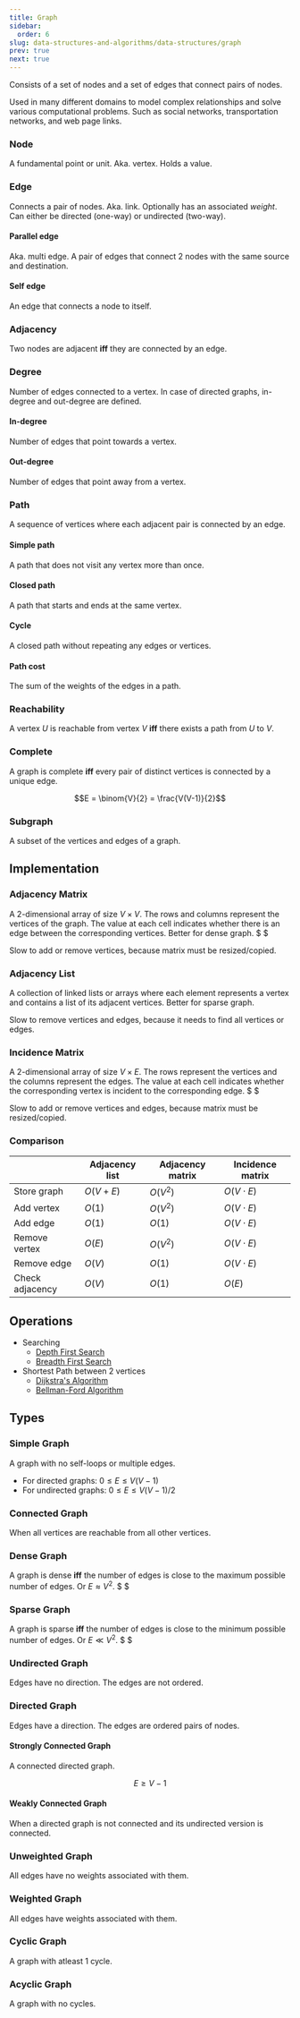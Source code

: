 ```yaml
---
title: Graph
sidebar:
  order: 6
slug: data-structures-and-algorithms/data-structures/graph
prev: true
next: true
---
```


Consists of a set of nodes and a set of edges that connect
pairs of nodes.

Used in many different domains to model complex relationships and solve various computational problems. Such as social networks, transportation networks, and web page links.

### Node

A fundamental point or unit. Aka. vertex. Holds a value.

### Edge

Connects a pair of nodes. Aka. link. Optionally has an associated _weight_. Can
either be directed (one-way) or undirected (two-way).

#### Parallel edge

Aka. multi edge. A pair of edges that connect 2 nodes with the same source and destination.

#### Self edge

An edge that connects a node to itself.

### Adjacency

Two nodes are adjacent **iff** they are connected by an edge.

### Degree

Number of edges connected to a vertex. In case of directed graphs, in-degree and
out-degree are defined.

#### In-degree

Number of edges that point towards a vertex.

#### Out-degree

Number of edges that point away from a vertex.

### Path

A sequence of vertices where each adjacent pair is connected by an edge.

#### Simple path

A path that does not visit any vertex more than once.

#### Closed path

A path that starts and ends at the same vertex.

#### Cycle

A closed path without repeating any edges or vertices.

#### Path cost

The sum of the weights of the edges in a path.

### Reachability

A vertex $U$ is reachable from vertex $V$ **iff** there exists a path from $U$ to
$V$.

### Complete

A graph is complete **iff** every pair of distinct vertices is connected by a
unique edge.

```math
E = \binom{V}{2} = \frac{V(V-1)}{2}
```

### Subgraph

A subset of the vertices and edges of a graph.

## Implementation

### Adjacency Matrix

A 2-dimensional array of size $V \times V$. The rows and columns represent the vertices of the
graph. The value at each cell indicates whether there is an edge between the
corresponding vertices. Better for dense graph. $ $

Slow to add or remove vertices, because matrix must be resized/copied.

### Adjacency List

A collection of linked lists or arrays where each element represents a vertex
and contains a list of its adjacent vertices. Better for sparse graph.

Slow to remove vertices and edges, because it needs to find all vertices or edges.

### Incidence Matrix

A 2-dimensional array of size $V \times E$. The rows represent the vertices and the columns represent the edges.
The value at each cell indicates whether the corresponding vertex is incident to the corresponding edge. $ $

Slow to add or remove vertices and edges, because matrix must be resized/copied.

### Comparison

|                 | Adjacency list | Adjacency matrix | Incidence matrix |
| --------------- | -------------- | ---------------- | ---------------- |
| Store graph     | $O(V+E)$       | $O(V^2)$         | $O(V \cdot E)$   |
| Add vertex      | $O(1)$         | $O(V^2)$         | $O(V \cdot E)$   |
| Add edge        | $O(1)$         | $O(1)$           | $O(V \cdot E)$   |
| Remove vertex   | $O(E)$         | $O(V^2)$         | $O(V \cdot E)$   |
| Remove edge     | $O(V)$         | $O(1)$           | $O(V \cdot E)$   |
| Check adjacency | $O(V)$         | $O(1)$           | $O(E)$           |

## Operations

- Searching
  - [Depth First Search](/data-structures-and-algorithms/algorithms/searching/#depth-first-search-dfs)
  - [Breadth First Search](/data-structures-and-algorithms/algorithms/searching/#breadth-first-search-bfs)
- Shortest Path between 2 vertices
  - [Dijkstra's Algorithm](/data-structures-and-algorithms/algorithms/dijkstras-algorithm/)
  - [Bellman-Ford Algorithm](/data-structures-and-algorithms/algorithms/bellman-ford-algorithm)

## Types

### Simple Graph

A graph with no self-loops or multiple edges.

- For directed graphs: $0 \le E \le  V (V - 1)$
- For undirected graphs: $0 \le E \le  V (V - 1) / 2$

### Connected Graph

When all vertices are reachable from all other vertices.

### Dense Graph

A graph is dense **iff** the number of edges is close to the maximum possible
number of edges. Or $E \approx V^2$. $ $

### Sparse Graph

A graph is sparse **iff** the number of edges is close to the minimum possible
number of edges. Or $E \ll V^2$. $ $

### Undirected Graph

Edges have no direction. The edges are not ordered.

### Directed Graph

Edges have a direction. The edges are ordered pairs of nodes.

#### Strongly Connected Graph

A connected directed graph.

```math
E \ge V - 1
```

#### Weakly Connected Graph

When a directed graph is not connected and its undirected version is connected.

### Unweighted Graph

All edges have no weights associated with them.

### Weighted Graph

All edges have weights associated with them.

### Cyclic Graph

A graph with atleast 1 cycle.

### Acyclic Graph

A graph with no cycles.

